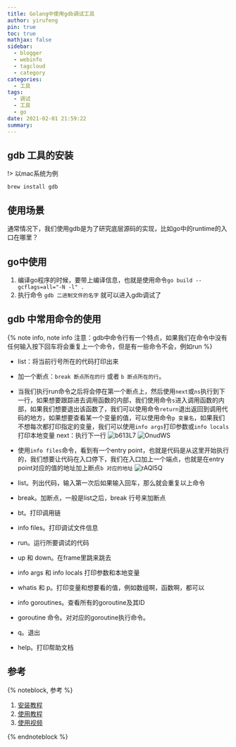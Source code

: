 ```yaml
---
title: Golang中使用gdb调试工具
author: yirufeng
pin: true
toc: true
mathjax: false
sidebar:
  - blogger
  - webinfo
  - tagcloud
  - category
categories:
  - 工具
tags:
  - 调试
  - 工具
  - go
date: 2021-02-01 21:59:22
summary:
---
```



## gdb 工具的安装

!> 以mac系统为例


```shell
brew install gdb
```

## 使用场景
通常情况下，我们使用gdb是为了研究底层源码的实现，比如go中的runtime的入口在哪里？

## go中使用

1. 编译go程序的时候，要带上编译信息，也就是使用命令`go build --gcflags=all="-N -l" .`
2. 执行命令 `gdb 二进制文件的名字` 就可以进入gdb调试了


## gdb 中常用命令的使用

{% note info, note info 注意：gdb中命令行有一个特点，如果我们在命令中没有任何输入按下回车将会重复上一个命令，但是有一些命令不会，例如run %}

- list：将当前行号所在的代码打印出来
- 加一个断点：`break 断点所在的行` 或者 `b 断点所在的行`。
- 当我们执行run命令之后将会停在第一个断点上，然后使用`next`或`ns`执行到下一行，如果想要跟踪进去调用函数的内部，我们使用命令`s`进入调用函数的内部，如果我们想要退出该函数了，我们可以使用命令`return`退出返回到调用代码的地方，如果想要查看某一个变量的值，可以使用命令`p 变量名`，如果我们不想每次都打印指定的变量，我们可以使用`info args`打印参数或`info locals`打印本地变量
next：执行下一行
![b613L7](https://cdn.jsdelivr.net/gh/sivanWu0222/ImageHosting@master/uPic/b613L7.png)
![OnudWS](https://cdn.jsdelivr.net/gh/sivanWu0222/ImageHosting@master/uPic/OnudWS.png)

- 使用`info files`命令，看到有一个entry point，也就是代码是从这里开始执行的，我们想要让代码在入口停下，我们在入口加上一个端点，也就是在entry point对应的值的地址加上断点`b 对应的地址`
![rAQI5Q](https://cdn.jsdelivr.net/gh/sivanWu0222/ImageHosting@master/uPic/rAQI5Q.png)

- list。列出代码，输入第一次后如果输入回车，那么就会重复以上命令
- break。加断点，一般是list之后，break 行号来加断点
-  bt。打印调用链
- info files。打印调试文件信息
- run。运行所要调试的代码
- up 和 down。在frame里跳来跳去
- info args 和 info locals 打印参数和本地变量
- whatis 和 p。打印变量和想要看的值，例如数组啊，函数啊，都可以
- info goroutines。查看所有的goroutine及其ID
- goroutine 命令。对对应的goroutine执行命令。
- q。退出
- help。打印帮助文档

## 参考

{% noteblock, 参考 %}
1. [安装教程](https://blog.csdn.net/github_33873969/article/details/78511733)
2. [使用教程](https://jiajunhuang.com/articles/2020_04_23-go_gdb.md.html)
3. [使用视频](https://www.bilibili.com/video/BV1rT4y1g77P?from=search&seid=6953978443203590763)

{% endnoteblock %}

<!-- more -->